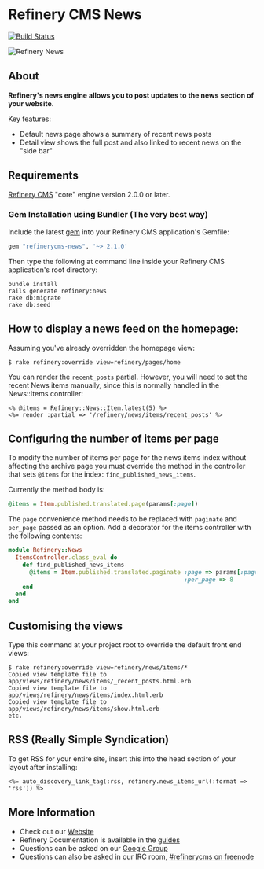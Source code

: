 # Refinery CMS News

[![Build Status](https://travis-ci.org/refinery/refinerycms-news.svg?branch=master)](https://travis-ci.org/refinery/refinerycms-news)

![Refinery News](http://refinerycms.com/system/images/0000/0876/news.png)

## About

__Refinery's news engine allows you to post updates to the news section of your website.__

Key features:

* Default news page shows a summary of recent news posts
* Detail view shows the full post and also linked to recent news on the "side bar"

## Requirements

[Refinery CMS](http://refinerycms.com) "core" engine version 2.0.0 or later.

### Gem Installation using Bundler (The very best way)

Include the latest [gem](http://rubygems.org/gems/refinerycms-news) into your Refinery CMS application's Gemfile:

```ruby
gem "refinerycms-news", '~> 2.1.0'
```

Then type the following at command line inside your Refinery CMS application's root directory:

    bundle install
    rails generate refinery:news
    rake db:migrate
    rake db:seed

## How to display a news feed on the homepage:

Assuming you've already overridden the homepage view:

    $ rake refinery:override view=refinery/pages/home

You can render the `recent_posts` partial. However, you will need to set the recent News items manually, since this is normally handled in the News::Items controller:

```erb
<% @items = Refinery::News::Item.latest(5) %>
<%= render :partial => '/refinery/news/items/recent_posts' %>
```

## Configuring the number of items per page

To modify the number of items per page for the news items index without
affecting the archive page you must override the method in the controller that
sets `@items` for the index: `find_published_news_items`.

Currently the method body is:
```ruby
@items = Item.published.translated.page(params[:page])
```

The `page` convenience method needs to be replaced with `paginate` and
`per_page` passed as an option.  Add a decorator for the items controller with
the following contents:

```ruby
module Refinery::News
  ItemsController.class_eval do
    def find_published_news_items
      @items = Item.published.translated.paginate :page => params[:page],
                                                  :per_page => 8
    end
  end
end
```

## Customising the views

Type this command at your project root to override the default front end views:

    $ rake refinery:override view=refinery/news/items/*
    Copied view template file to app/views/refinery/news/items/_recent_posts.html.erb
    Copied view template file to app/views/refinery/news/items/index.html.erb
    Copied view template file to app/views/refinery/news/items/show.html.erb
    etc.

## RSS (Really Simple Syndication)

To get RSS for your entire site, insert this into the head section of your layout after installing:

```erb
<%= auto_discovery_link_tag(:rss, refinery.news_items_url(:format => 'rss')) %>
```

## More Information
* Check out our [Website](http://refinerycms.com/)
* Refinery Documentation is available in the [guides](http://refinerycms.com/guides)
* Questions can be asked on our [Google Group](http://group.refinerycms.org)
* Questions can also be asked in our IRC room, [#refinerycms on freenode](irc://irc.freenode.net/refinerycms)
